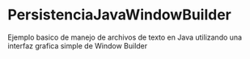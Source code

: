 # PersistenciaJavaWindowBuilder
Ejemplo basico de manejo de archivos de texto en Java utilizando una interfaz grafica simple de Window Builder
